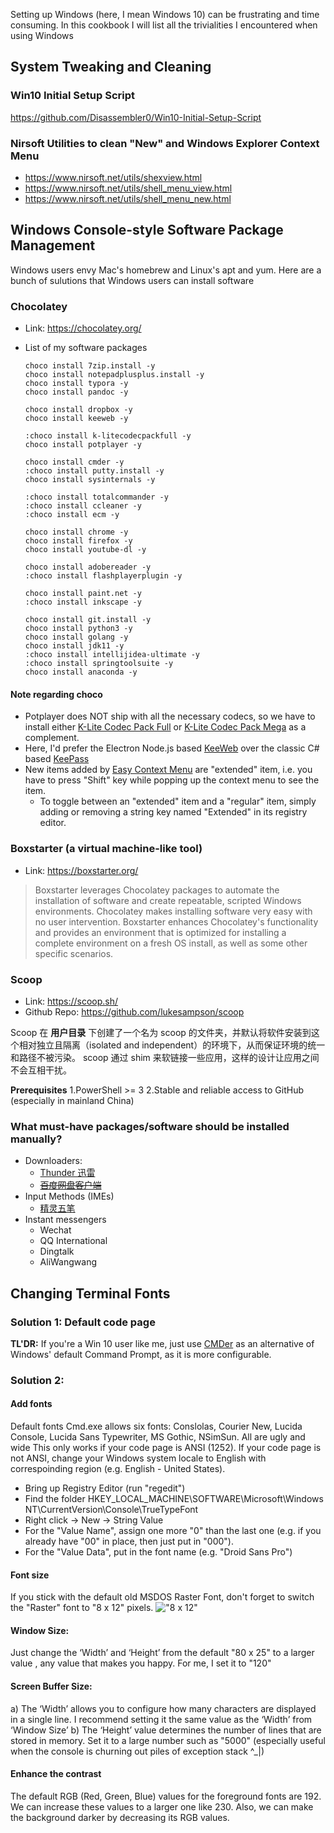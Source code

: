 Setting up Windows (here, I mean Windows 10) can be frustrating and time consuming. In this cookbook I will list all the trivialities I encountered when using Windows

## System Tweaking and Cleaning
### Win10 Initial Setup Script
https://github.com/Disassembler0/Win10-Initial-Setup-Script

### Nirsoft Utilities to clean "New" and Windows Explorer Context Menu
* https://www.nirsoft.net/utils/shexview.html
* https://www.nirsoft.net/utils/shell_menu_view.html
* https://www.nirsoft.net/utils/shell_menu_new.html

## Windows Console-style Software Package Management
Windows users envy Mac's homebrew and Linux's apt and yum. Here are a bunch of sulutions that Windows users can install software

### Chocolatey
* Link: https://chocolatey.org/

* List of my software packages

      choco install 7zip.install -y
      choco install notepadplusplus.install -y
      choco install typora -y
      choco install pandoc -y

      choco install dropbox -y
      choco install keeweb -y
      
      :choco install k-litecodecpackfull -y
      choco install potplayer -y
      
      choco install cmder -y
      :choco install putty.install -y
      choco install sysinternals -y
      
      :choco install totalcommander -y
      :choco install ccleaner -y
      :choco install ecm -y
      
      choco install chrome -y
      choco install firefox -y
      choco install youtube-dl -y

      choco install adobereader -y
      :choco install flashplayerplugin -y
      
      choco install paint.net -y
      :choco install inkscape -y
      
      choco install git.install -y
      choco install python3 -y
      choco install golang -y
      choco install jdk11 -y
      :choco install intellijidea-ultimate -y
      :choco install springtoolsuite -y 
      choco install anaconda -y 

#### Note regarding choco
* Potplayer does NOT ship with all the necessary codecs, so we have to install either [K-Lite Codec Pack Full](https://chocolatey.org/packages/k-litecodecpackfull) or [K-Lite Codec Pack Mega](https://chocolatey.org/packages/k-litecodecpackmega) as a complement.
* Here, I'd prefer the Electron Node.js based [KeeWeb](https://keeweb.info/) over the classic C# based [KeePass](https://keepass.info/)
* New items added by [Easy Context Menu](https://chocolatey.org/packages/ecm) are "extended" item, i.e. you have to press "Shift" key while popping up the context menu to see the item. 
    * To toggle between an "extended" item and a "regular" item, simply adding or removing a string key named "Extended" in its registry editor.

### Boxstarter (a virtual machine-like tool)
* Link: https://boxstarter.org/
> Boxstarter leverages Chocolatey packages to automate the installation of software and create repeatable, scripted Windows environments. Chocolatey makes installing software very easy with no user intervention. Boxstarter enhances Chocolatey's functionality and provides an environment that is optimized for installing a complete environment on a fresh OS install, as well as some other specific scenarios.

### Scoop
* Link: https://scoop.sh/
* Github Repo: https://github.com/lukesampson/scoop

Scoop 在 __用户目录__ 下创建了一个名为 scoop 的文件夹，并默认将软件安装到这个相对独立且隔离（isolated and independent）的环境下，从而保证环境的统一和路径不被污染。
scoop 通过 shim 来软链接一些应用，这样的设计让应用之间不会互相干扰。

__Prerequisites__ 
1.PowerShell >= 3
2.Stable and reliable access to GitHub (especially in mainland China)

### What must-have packages/software should be installed manually?
* Downloaders: 
    * [Thunder 迅雷](http://u.xunlei.com/)
    * ~~[百度网盘客户端](https://pandownload.com/)~~
* Input Methods (IMEs) 
    * [精灵五笔](http://www.jlwubi.com/)
* Instant messengers
    * Wechat
    * QQ International
    * Dingtalk 
    * AliWangwang    

## Changing Terminal Fonts
### Solution 1: Default code page 
__TL'DR:__ If you're a Win 10 user like me, just use [CMDer](http://cmder.net/) as an alternative of Windows' default Command Prompt, as it is more configurable.

### Solution 2: 

#### Add fonts
Default fonts Cmd.exe allows six fonts: Conslolas, Courier New, Lucida Console, Lucida Sans Typewriter, MS Gothic, NSimSun. All are ugly and wide
This only works if your code page is ANSI (1252). 
If your code page is not ANSI, change your Windows system locale to English with correspoinding region (e.g. English - United States).

* Bring up Registry Editor (run "regedit")
* Find the folder HKEY_LOCAL_MACHINE\SOFTWARE\Microsoft\Windows NT\CurrentVersion\Console\TrueTypeFont
* Right click -> New -> String Value
* For the "Value Name", assign one more "0" than the last one (e.g. if you already have "00" in place, then just put in "000").
* For the "Value Data", put in the font name (e.g. "Droid Sans Pro")

#### Font size
If you stick with the default old MSDOS Raster Font, don't forget to switch the "Raster" font to "8 x 12" pixels.
!["8 x 12"](http://www.pagestart.com/images/386_Win7_CommandPrompt-03.jpg)


#### Window Size:
Just change the ‘Width’ and ‘Height’ from the default "80 x 25" to a larger value , any value that makes you happy. For me, I set it to "120"

#### Screen Buffer Size:
a) The ‘Width’ allows you to configure how many characters are displayed in a single line. I recommend setting it the same value as the ‘Width’ from ‘Window Size’
b) The ‘Height’ value determines the number of lines that are stored in memory. Set it to a large number such as "5000" (especially useful when the console is churning out piles of exception stack ^_|) 

#### Enhance the contrast
The default  RGB (Red, Green, Blue) values for the foreground fonts are 192. We can increase these values to a larger one like 230.
Also, we can make the background darker by decreasing its RGB values.



